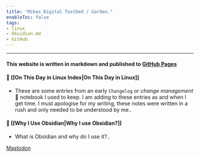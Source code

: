 ```yaml
---
title: "Mikes Digital Testbed / Garden."
enableToc: false
tags:
- linux
- Obsidian.md
- GitHub
---
```

***
#### This website is written in markdown and published to [GitHub Pages](https://github.com/mcdent)

#### 📕 [[On This Day in Linux Index|On This Day in Linux]] 
-  These are some entries from an early `Changelog` or *change management* 🤔 notebook I used to keep. I am adding to these entries as and when I get time. I must apologise for my writing, these notes were written in a rush and only needed to be understood by me..

#### 🤔 [[Why I Use Obsidian|Why I use Obsidian?]]
- What is Obsidian and why do I use it?..

<a rel="me" href="https://fosstodon.org/@Mcdent">Mastodon</a>
